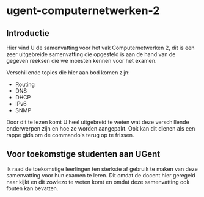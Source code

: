 # ugent-computernetwerken-2
## Introductie
Hier vind U de samenvatting voor het vak Computernetwerken 2, dit is een zeer uitgebreide samenvatting die opgesteld is aan de hand van de gegeven reeksen die we moesten kennen voor het examen.

Verschillende topics die hier aan bod komen zijn:
* Routing
* DNS
* DHCP
* IPv6
* SNMP

Door dit te lezen komt U heel uitgebreid te weten wat deze verschillende onderwerpen zijn en hoe ze worden aangepakt. Ook kan dit dienen als een rappe gids om de commando's terug op te frissen.

## Voor toekomstige studenten aan UGent
Ik raad de toekomstige leerlingen ten sterkste af gebruik te maken van deze samenvatting voor hun examen te leren. Dit omdat de docent hier geregeld naar kijkt en dit zowiezo te weten komt en omdat deze samenvatting ook fouten kan bevatten.
